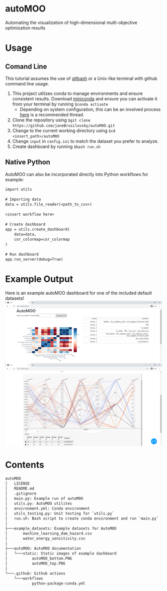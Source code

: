 # autoMOO
Automating the visualization of high-dimensional multi-objective optimization results

# Usage
## Comand Line
This tutorial assumes the use of [gitbash](https://git-scm.com/downloads) or a Unix-like terminal with github command line usage.
1. This project utilizes conda to manage environments and ensure consistent results. Download [miniconda](https://docs.conda.io/en/latest/miniconda.html) and ensure you can activate it from your terminal by running `$conda activate` 
    * Depending on system configuration, this can be an involved process [here](https://discuss.codecademy.com/t/setting-up-conda-in-git-bash/534473) is a recommended thread.
3. Clone the repository using `$git clone https://github.com/janeBrusilovsky/autoMOO.git` 
4. Change to the current working directory using `$cd <insert_path>/autoMOO`
5. Change `input` in `config.ini` to match the dataset you prefer to analyze.
6. Create dashboard by running `$bash run.sh`
## Native Python
AutoMOO can also be incorporated directly into Python workflows for example:
```
import utils

# Importing data
data = utils.file_reader(<path_to_csv>)

<insert workflow here>

# Create dashboard
app = utils.create_dashboard(
    data=data,
    cor_colormap=cor_colormap
)

# Run dashboard
app.run_server(debug=True)
```

# Example Output
Here is an example autoMOO dashboard for one of the included default datasets!
![autoMOO_top](autoMOO/static/autoMOO_top.PNG)
![autoMOO_bottom](autoMOO/static/autoMOO_bottom.PNG)

# Contents
```
autoMOO
│   LICENSE
│   README.md
│   .gitignore
│   main.py: Example run of autoMOO
│   utils.py: AutoMOO utilites
│   environment.yml: Conda environment
│   utils_testing.py: Unit testing for `utils.py`
│   run.sh: Bash script to create conda environment and run `main.py`
│
├───example_datasets: Example datasets for AutoMOO
│       machine_learning_dam_hazard.csv
│       water_energy_sensitivity.csv
|
├───autoMOO: AutoMOO documentation
│   └───static: Static images of example dashboard
│           autoMOO_bottom.PNG
│           autoMOO_top.PNG
│
└───.github: Github actions
    └───workflows
            python-package-conda.yml
```
